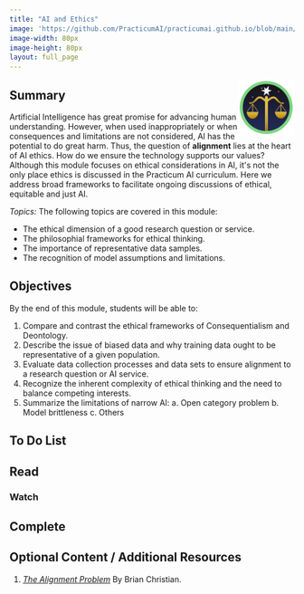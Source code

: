 ```yaml
---
title: "AI and Ethics"
image: 'https://github.com/PracticumAI/practicumai.github.io/blob/main/images/icons/practicumai_ethics.png?raw=true'
image-width: 80px
image-height: 80px
layout: full_page
---
```

<img src='https://github.com/PracticumAI/practicumai.github.io/blob/main/images/icons/practicumai_ethics.png?raw=true' alt='Practicum AI Ethics module icon' align='right' width='100'>

## Summary

Artificial Intelligence has great promise for advancing human understanding. However, when used inappropriately or when consequences and limitations are not considered, AI has the potential to do great harm.  Thus, the question of **alignment** lies at the heart of AI ethics.  How do we ensure the technology supports our values?  Although this module focuses on ethical considerations in AI, it's not the only place ethics is discussed in the Practicum AI curriculum. Here we address broad frameworks to facilitate ongoing discussions of ethical, equitable and just AI.

*Topics:* The following topics are covered in this module:

- The ethical dimension of a good research question or service.
- The philosophial frameworks for ethical thinking.
- The importance of representative data samples.
- The recognition of model assumptions and limitations.

## Objectives

By the end of this module, students will be able to:

1. Compare and contrast the ethical frameworks of Consequentialism and Deontology.
2. Describe the issue of biased data and why training data ought to be representative of a given population.
3. Evaluate data collection processes and data sets to ensure alignment to a research question or AI service.
4. Recognize the inherent complexity of ethical thinking and the need to balance competing interests.
5. Summarize the limitations of narrow AI:
    a. Open category problem
    b. Model brittleness
    c. Others

## To Do List

## Read

### Watch

## Complete

## Optional Content / Additional Resources

1. [*The Alignment Problem*](https://brianchristian.org/the-alignment-problem/) By Brian Christian.

